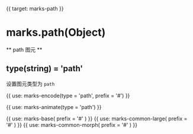 {{ target: marks-path }}

# marks.path(Object)

** path 图元 **

## type(string) = 'path'

设置图元类型为 `path`

{{ use: marks-encode(type = 'path', prefix = '#') }}

{{ use: marks-animate(type = 'path') }}

{{ use: marks-base( prefix = '#' ) }}
{{ use: marks-common-large( prefix = '#' ) }}
{{ use: marks-common-morph( prefix = '#' ) }}

